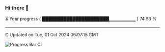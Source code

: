 ### Hi there 👋

⏳ Year progress { ██████████████████████▁▁▁▁▁▁▁▁ } 74.93 %

---

⏰ Updated on Tue, 01 Oct 2024 06:07:15 GMT

![Progress Bar CI](https://github.com/liununu/liununu/workflows/Progress%20Bar%20CI/badge.svg)
